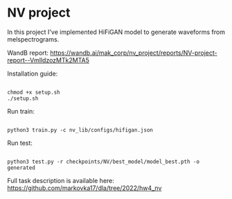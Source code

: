 # NV project

In this project I've implemented HiFiGAN model to generate waveforms from melspectrograms.

WandB report:
https://wandb.ai/mak_corp/nv_project/reports/NV-project-report--VmlldzozMTk2MTA5


Installation guide:
```shell

chmod +x setup.sh
./setup.sh

```

Run train:
```shell

python3 train.py -c nv_lib/configs/hifigan.json

```

Run test:
```shell

python3 test.py -r checkpoints/NV/best_model/model_best.pth -o generated

```

Full task description is available here:
https://github.com/markovka17/dla/tree/2022/hw4_nv
